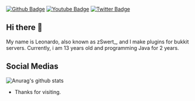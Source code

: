 [![Github Badge](https://img.shields.io/badge/-Github-000?style=flat-square&logo=Github&logoColor=white&link=https://github.com/Leonardo-ol/)](https://github.com/Leonardo-ol/)
[![Youtube Badge](https://img.shields.io/badge/-Youtube-red?style=flat-square&logo=Youtube&logoColor=white&link=https://youtube.com/channel/UCtnSTkS-W7LZuoZ4-g0iiHw)](https://youtube.com/channel/UCtnSTkS-W7LZuoZ4-g0iiHw)
[![Twitter Badge](https://img.shields.io/badge/-Twitter-aqua?style=flat-square&logo=Twitter&logoColor=white&link=https://twitter.com/)](https://twitter.com/)

## Hi there 👋

My name is Leonardo, also known as zSwert_, and I make plugins for bukkit servers.
 Currently, i am 13 years old and programming Java for 2 years.

## Social Medias
![Anurag's github stats](https://github-readme-stats.vercel.app/api?username=Leonardo-ol&show_icons=true&theme=dark) 

- Thanks for visiting.  
